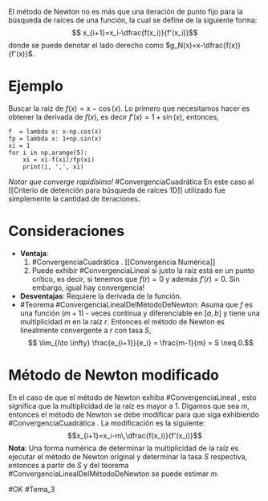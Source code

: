 El método de Newton no es más que una iteración de punto fijo para la búsqueda de raíces de una función, la cual se define de la siguiente forma:$$
x_{i+1}=x_i-\dfrac{f(x_i)}{f'(x_i)}$$donde se puede denotar el lado derecho como $g_N(x)=x-\dfrac{f(x)}{f'(x)}$.

# Ejemplo
Buscar la raíz de $f(x)=x-\cos(x)$. Lo primero que necesitamos hacer es obtener la derivada de $f(x)$, es decir $f'(x)=1+\sin(x)$, entonces,
```run-python
f  = lambda x: x-np.cos(x)
fp = lambda x: 1+np.sin(x)
xi = 1
for i in np.arange(5):
	xi = xi-f(xi)/fp(xi)
	print(i, ',', xi)
```
*Notar que converge rapidísimo!* #ConvergenciaCuadrática
En este caso al [[Criterio de detención para búsqueda de raíces 1D]] utilizado fue simplemente la cantidad de iteraciones.

# Consideraciones
- **Ventaja**:
	1. #ConvergenciaCuadrática . [[Convergencia Numérica]]
	2.  Puede exhibir #ConvergenciaLineal  si justo la raíz está en un punto crítico, es decir, si tenemos que $f(r)=0$ y además $f'(r)=0$. Sin embargo, igual hay convergencia!
- **Desventajas**: Requiere la derivada de la función.
- #Teorema #ConvergenciaLinealDelMétodoDeNewton:
    	Asuma que $f$ es una función $(m + 1)$ - veces continua y diferenciable en $[a,b]$ y tiene una multiplicidad $m$ en la raíz $r$. Entonces el método de Newton es linealmente convergente a $r$ con tasa $S$,$$
	\lim_{i\to \infty} \frac{e_{i+1}}{e_i} = \frac{m-1}{m} = S \neq 0.$$
# Método de Newton modificado

En el caso de que el método de Newton exhiba #ConvergenciaLineal , esto significa que la multiplicidad de la raíz es mayor a $1$. Digamos que sea $m$, entonces el método de Newton se debe modificar para que siga exhibiendo #ConvergenciaCuadrática . La modificación es la siguiente:$$x_{i+1}=x_i-m\,\dfrac{f(x_i)}{f'(x_i)}$$
**Nota**: Una forma numérica de determinar la multiplicidad de la raíz es ejecutar el método de Newton original y determinar la tasa $S$ respectiva, entonces a partir de $S$ y del teorema #ConvergenciaLinealDelMétodoDeNewton se puede estimar $m$.

#OK
#Tema_3